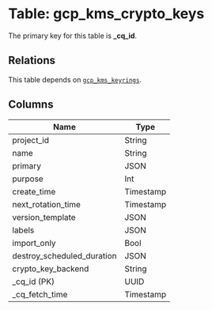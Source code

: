# Table: gcp_kms_crypto_keys


The primary key for this table is **_cq_id**.

## Relations
This table depends on [`gcp_kms_keyrings`](gcp_kms_keyrings.md).

## Columns
| Name          | Type          |
| ------------- | ------------- |
|project_id|String|
|name|String|
|primary|JSON|
|purpose|Int|
|create_time|Timestamp|
|next_rotation_time|Timestamp|
|version_template|JSON|
|labels|JSON|
|import_only|Bool|
|destroy_scheduled_duration|JSON|
|crypto_key_backend|String|
|_cq_id (PK)|UUID|
|_cq_fetch_time|Timestamp|